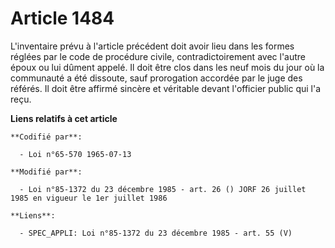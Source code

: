 # Article 1484

L'inventaire prévu à l'article précédent doit avoir lieu dans les formes réglées par le code de procédure civile,
contradictoirement avec l'autre époux ou lui dûment appelé. Il doit être clos dans les neuf mois du jour où la communauté a
été dissoute, sauf prorogation accordée par le juge des référés. Il doit être affirmé sincère et véritable devant l'officier
public qui l'a reçu.

**Liens relatifs à cet article**

	**Codifié par**:

	  - Loi n°65-570 1965-07-13

	**Modifié par**:

	  - Loi n°85-1372 du 23 décembre 1985 - art. 26 () JORF 26 juillet 1985 en vigueur le 1er juillet 1986

	**Liens**:

	  - SPEC_APPLI: Loi n°85-1372 du 23 décembre 1985 - art. 55 (V)

